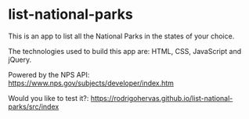 # list-national-parks

This is an app to list all the National Parks in the states of your choice.

The technologies used to build this app are: HTML, CSS, JavaScript and jQuery.

Powered by the NPS API: https://www.nps.gov/subjects/developer/index.htm

Would you like to test it?: https://rodrigohervas.github.io/list-national-parks/src/index